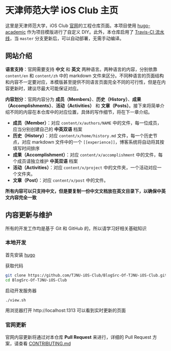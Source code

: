 # 天津师范大学 iOS Club 主页

这里是天津师范大学，iOS Club [官网](https:/TJNU-iOS-Club/TJNU-iOS-Club.github.io)的工程仓库页面。本项目使用 [hugo-academic](https://github.com/gcushen/hugo-academic) 作为项目模版进行了自定义 DIY。此外，本仓库启用了 [Travis-CI 流水线](https://travis-ci.org/TJNU-iOS-Club/BlogSrc-Of-TJNU-iOS-Club/builds)，当 `master` 分支更新后，可以自动部署，无需手动编译。

## 网站介绍

**语言支持**：官网需要支持 **中文** 和 **英文** 两种语言。两种语言的内容，分别依靠  `content/en` 和 `content/zh` 中的 markdown 文件来区分。不同种语言的页面结构和内容不一定要对应，本模版甚至提供不同语言页面完全不同的可行性，但是在内容更新时，建议尽最大可能保证对应。

**内容划分**：官网内容分为 **成员（Members）**、**历史（History）**、**成果（Accomplishments）**、**活动（Activities）** 和 **文章（Posts）**。接下来将简单介绍不同的内容在本仓库中的对应位置，具体的写作细节，将在下一章介绍。

- **成员（Member）**：对应 `content/x/authors/NAME` 中的文件，每一位成员，应当分别创建自己的 **中英双语** 档案
- **历史（History）**：对应 `content/x/home/history.md` 文件，每一个历史节点，对应 markdown 文件中的一个 `[[experience]]`，博客系统将自动将其按填写时间排序
- **成果（Accomplishment）**：对应 `content/x/accomplishment` 中的文件，每个成员请独立维护 **中英双语** 档案
- **活动（Activities）**：对应 `content/x/project` 中的文件夹，一个活动对应一个文件夹。
- **文章（Post）**：对应 `content/x/post` 中的文件。

**所有内容可以只支持中文，但是要复制一份中文文档放在英文目录下，以确保中英文内容完全一致**

## 内容更新与维护

所有的开发工作均是基于 Git 和 GitHub 的，所以请学习好相关基础知识

### 本地开发

首先安装 [hugo](https://github.com/gohugoio/hugo)

获取代码

```bash
git clone https://github.com/TJNU-iOS-Club/BlogSrc-Of-TJNU-iOS-Club.git
cd BlogSrc-Of-TJNU-iOS-Club
```

启动开发服务器

```bash
./view.sh
```

用浏览器打开 http://localhost:1313 可以看到实时更新的页面

### 官网更新

官网内容更新将通过对本仓库 **Pull Request** 来进行，详细的 Pull Request 方案，请查看 [CONTRIBUTING.md](https://github.com/TJNU-iOS-Club/BlogSrc-Of-TJNU-iOS-Club/blob/master/CONTRIBUTING.md)
